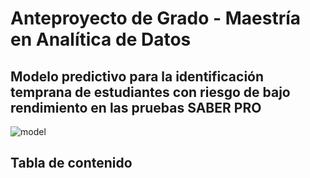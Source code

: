 # Anteproyecto de Grado - Maestría en Analítica de Datos
## Modelo predictivo para la identificación temprana de estudiantes con riesgo de bajo rendimiento en las pruebas SABER PRO

![model](model.png)

## Tabla de contenido


```{tableofcontents}
```
